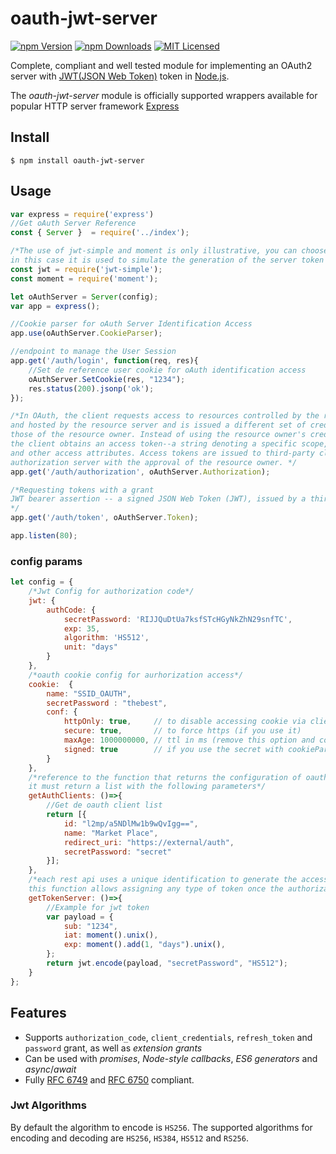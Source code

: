 # oauth-jwt-server
[![npm Version][npm-image]][npm-url]
[![npm Downloads][downloads-image]][downloads-url]
[![MIT Licensed][license-image]][license-url]

Complete, compliant and well tested module for implementing an OAuth2 server with [JWT(JSON Web Token)](http://self-issued.info/docs/draft-jones-json-web-token.html) token in [Node.js](https://nodejs.org).

The *oauth-jwt-server* module is officially supported wrappers available for popular HTTP server framework [Express](https://npmjs.org/package/express-oauth-server) 


## Install

    $ npm install oauth-jwt-server

## Usage

```javascript
var express = require('express')
//Get oAuth Server Reference
const { Server }  = require('../index');

/*The use of jwt-simple and moment is only illustrative, you can choose the method that is most considered pertinent, 
in this case it is used to simulate the generation of the server token (identification of client requests for the rest api)*/
const jwt = require('jwt-simple');
const moment = require('moment');

let oAuthServer = Server(config);
var app = express();

//Cookie parser for oAuth Server Identification Access
app.use(oAuthServer.CookieParser);

//endpoint to manage the User Session
app.get('/auth/login', function(req, res){
    //Set de reference user cookie for oAuth identification access
    oAuthServer.SetCookie(res, "1234");
    res.status(200).jsonp('ok');
});

/*In OAuth, the client requests access to resources controlled by the resource owner 
and hosted by the resource server and is issued a different set of credentials than 
those of the resource owner. Instead of using the resource owner's credentials to access protected resources, 
the client obtains an access token--a string denoting a specific scope, lifetime, 
and other access attributes. Access tokens are issued to third-party clients by an 
authorization server with the approval of the resource owner. */
app.get('/auth/authorization', oAuthServer.Authorization);

/*Requesting tokens with a grant
JWT bearer assertion -- a signed JSON Web Token (JWT), issued by a third-party token service (STS) or issued by the client itself, to obtain an access and / or ID token.
*/
app.get('/auth/token', oAuthServer.Token);

app.listen(80);
```

### config params

```javascript
let config = {
    /*Jwt Config for authorization code*/
    jwt: {
        authCode: {
            secretPassword: 'RIJJQuDtUa7ksfSTcHGyNkZhN29snfTC',
            exp: 35,
            algorithm: 'HS512',
            unit: "days"
        }
    },
    /*oauth cookie config for aurhorization access*/
    cookie:  {
        name: "SSID_OAUTH",
        secretPassword : "thebest",
        conf: {
            httpOnly: true,     // to disable accessing cookie via client side js
            secure: true,       // to force https (if you use it)
            maxAge: 1000000000, // ttl in ms (remove this option and cookie will die when browser is closed)
            signed: true        // if you use the secret with cookieParser
        }
    },
    /*reference to the function that returns the configuration of oauth clients registered in your system, 
    it must return a list with the following parameters*/
    getAuthClients: ()=>{
        //Get de oauth client list
        return [{
            id: "l2mp/a5NDlMw1b9wQvIgg==", 
            name: "Market Place", 
            redirect_uri: "https://external/auth",
            secretPassword: "secret"
        }];
    },
    /*each rest api uses a unique identification to generate the access authorization (jwt), 
    this function allows assigning any type of token once the authorization has been processed*/
    getTokenServer: ()=>{
        //Example for jwt token
        var payload = {
            sub: "1234",
            iat: moment().unix(),
            exp: moment().add(1, "days").unix(),
        };
        return jwt.encode(payload, "secretPassword", "HS512");
    }
};
```

## Features

- Supports `authorization_code`, `client_credentials`, `refresh_token` and `password` grant, as well as *extension grants*
- Can be used with *promises*, *Node-style callbacks*, *ES6 generators* and *async*/*await*
- Fully [RFC 6749](https://tools.ietf.org/html/rfc6749.html) and [RFC 6750](https://tools.ietf.org/html/rfc6750.html) compliant.

### Jwt Algorithms
By default the algorithm to encode is `HS256`.
The supported algorithms for encoding and decoding are `HS256`, `HS384`, `HS512` and `RS256`.

[npm-image]: https://img.shields.io/npm/v/oauth-jwt-server.svg
[npm-url]: https://npmjs.org/package/oauth-jwt-server
[downloads-image]: https://img.shields.io/npm/dm/oauth-jwt-server.svg
[downloads-url]: https://npmjs.org/package/oauth-jwt-server
[license-image]: https://img.shields.io/badge/license-MIT-blue.svg
[license-url]: https://raw.githubusercontent.com/crisstroyer/node-oauth-jwt-server/master/LICENSE